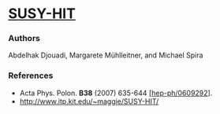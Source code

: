 [SUSY-HIT](http://www.itp.kit.edu/~maggie/SUSY-HIT/) 
=========

### Authors

   Abdelhak Djouadi, Margarete Mühlleitner, and Michael Spira

### References

 * Acta Phys. Polon. **B38** (2007) 635-644 [[hep-ph/0609292](http://arxiv.org/abs/hep-ph/0609292)].
 * http://www.itp.kit.edu/~maggie/SUSY-HIT/

